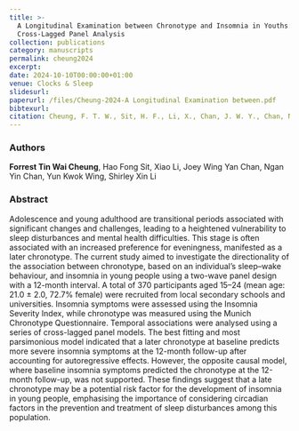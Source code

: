 ```yaml
---
title: >-
  A Longitudinal Examination between Chronotype and Insomnia in Youths: A
  Cross-Lagged Panel Analysis
collection: publications
category: manuscripts
permalink: cheung2024
excerpt:
date: 2024-10-10T00:00:00+01:00
venue: Clocks & Sleep
slidesurl:
paperurl: /files/Cheung-2024-A Longitudinal Examination between.pdf
bibtexurl:
citation: Cheung, F. T. W., Sit, H. F., Li, X., Chan, J. W. Y., Chan, N. Y., Wing, Y. K., & Li, S. X. (2024). A Longitudinal Examination between Chronotype and Insomnia in Youths: A Cross-Lagged Panel Analysis. Clocks & Sleep, 6(4), 557-567.
---
```

### **Authors**
**Forrest Tin Wai Cheung**, Hao Fong Sit, Xiao Li, Joey Wing Yan Chan, Ngan Yin Chan, Yun Kwok Wing, Shirley Xin Li

### **Abstract**
Adolescence and young adulthood are transitional periods associated with significant changes and challenges, leading to a heightened vulnerability to sleep disturbances and mental health difficulties. This stage is often associated with an increased preference for eveningness, manifested as a later chronotype. The current study aimed to investigate the directionality of the association between chronotype, based on an individual’s sleep–wake behaviour, and insomnia in young people using a two-wave panel design with a 12-month interval. A total of 370 participants aged 15–24 (mean age: 21.0 ± 2.0, 72.7% female) were recruited from local secondary schools and universities. Insomnia symptoms were assessed using the Insomnia Severity Index, while chronotype was measured using the Munich Chronotype Questionnaire. Temporal associations were analysed using a series of cross-lagged panel models. The best fitting and most parsimonious model indicated that a later chronotype at baseline predicts more severe insomnia symptoms at the 12-month follow-up after accounting for autoregressive effects. However, the opposite causal model, where baseline insomnia symptoms predicted the chronotype at the 12-month follow-up, was not supported. These findings suggest that a late chronotype may be a potential risk factor for the development of insomnia in young people, emphasising the importance of considering circadian factors in the prevention and treatment of sleep disturbances among this population.